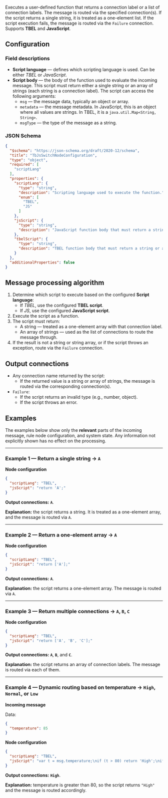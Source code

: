 Executes a user-defined function that returns a connection label or a list of connection labels.
The message is routed via the specified connection(s).
If the script returns a single string, it is treated as a one-element list.
If the script execution fails, the message is routed via the `Failure` connection.
Supports **TBEL** and **JavaScript**.

## Configuration

### Field descriptions

* **Script language** — defines which scripting language is used. Can be either *TBEL* or *JavaScript*.
* **Script body** — the body of the function used to evaluate the incoming message.
  This script must return either a single string or an array of strings (each string is a connection label).
  The script can access the following arguments:
    * `msg` — the message data, typically an object or array.
    * `metadata` — the message metadata.
      In JavaScript, this is an object where all values are strings.
      In TBEL, it is a `java.util.Map<String, String>`.
    * `msgType` — the type of the message as a string.

### JSON Schema

```json
{
  "$schema": "https://json-schema.org/draft/2020-12/schema",
  "title": "TbJsSwitchNodeConfiguration",
  "type": "object",
  "required": [
    "scriptLang"
  ],
  "properties": {
    "scriptLang": {
      "type": "string",
      "description": "Scripting language used to execute the function.",
      "enum": [
        "TBEL",
        "JS"
      ]
    },
    "jsScript": {
      "type": "string",
      "description": "JavaScript function body that must return a string or array of strings. Used when 'scriptLang' is 'JS'."
    },
    "tbelScript": {
      "type": "string",
      "description": "TBEL function body that must return a string or array of strings. Used when 'scriptLang' is 'TBEL'."
    }
  },
  "additionalProperties": false
}
```

## Message processing algorithm

1. Determine which script to execute based on the configured **Script language**:
    * If *TBEL*, use the configured **TBEL script**.
    * If *JS*, use the configured **JavaScript script**.
2. Execute the script as a function.
3. The script must return:
    * A string — treated as a one-element array with that connection label.
    * An array of strings — used as the list of connections to route the message through.
4. If the result is not a string or string array, or if the script throws an exception, route via the `Failure` connection.

## Output connections

* Any connection name returned by the script:
    * If the returned value is a string or array of strings, the message is routed via the corresponding connection(s).
* `Failure`:
    * If the script returns an invalid type (e.g., number, object).
    * If the script throws an error.

## Examples

The examples below show only the **relevant** parts of the incoming message, rule node configuration, and system state.
Any information not explicitly shown has no effect on the processing.

---

### Example 1 — Return a single string → `A`

**Node configuration**

```json
{
  "scriptLang": "TBEL",
  "jsScript": "return 'A';"
}
```

**Output connections:** **`A`**.

**Explanation:** the script returns a string. It is treated as a one-element array, and the message is routed via `A`.

---

### Example 2 — Return a one-element array → `A`

**Node configuration**

```json
{
  "scriptLang": "TBEL",
  "jsScript": "return ['A'];"
}
```

**Output connections:** **`A`**.

**Explanation:** the script returns a one-element array. The message is routed via `A`.

---

### Example 3 — Return multiple connections → `A`, `B`, `C`

**Node configuration**

```json
{
  "scriptLang": "TBEL",
  "jsScript": "return ['A', 'B', 'C'];"
}
```

**Output connections:** **`A`**, **`B`**, and **`C`**.

**Explanation:** the script returns an array of connection labels. The message is routed via each of them.

---

### Example 4 — Dynamic routing based on temperature → `High`, `Normal`, or `Low`

**Incoming message**

Data:

```json
{
  "temperature": 85
}
```

**Node configuration**

```json
{
  "scriptLang": "TBEL",
  "jsScript": "var t = msg.temperature;\nif (t > 80) return 'High';\nif (t > 60) return 'Normal';\nreturn 'Low';"
}
```

**Output connections:** **`High`**.

**Explanation:** temperature is greater than 80, so the script returns `"High"` and the message is routed accordingly.
